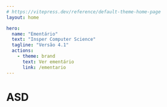 ```yaml
---
# https://vitepress.dev/reference/default-theme-home-page
layout: home

hero:
  name: "Ementário"
  text: "Insper Computer Science"
  tagline: "Versão 4.1"
  actions:
    - theme: brand
      text: Ver ementário
      link: /ementario
---
```


# ASD

